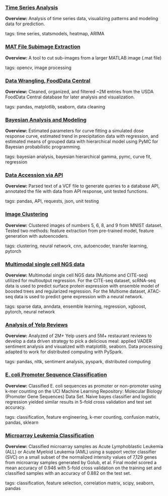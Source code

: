 
### [Time Series Analysis](https://github.com/assayer5/time-series-analysis)

**Overview:** Analysis of time series data, visualizing patterns and modeling data for prediction.

tags: time series, statsmodels, heatmap, ARIMA

### [MAT File Subimage Extraction](https://github.com/assayer5/get-mat-subimages)

**Overview:** A tool to cut sub-images from a larger MATLAB image (.mat file)

tags: opencv, image processing

### [Data Wrangling, FoodData Central](https://github.com/assayer5/fooddata-central)

**Overview:** Cleaned, organized, and filtered ~2M entries from the USDA FoodData Central database for later analysis and visualization.

tags: pandas, matplotlib, seaborn, data cleaning

### [Bayesian Analysis and Modeling](https://github.com/assayer5/bayesian-curvefit-reg)

**Overview:** Estimated parameters for curve fitting a simulated dose response curve, estimated trend in precipitation data with regression, and estimated means of grouped data with hierarchical model using PyMC for Bayesian probabilistic programming. 

tags: bayesian analysis, bayesian hierarchical gamma, pymc, curve fit, regression


### [Data Accession via API](https://github.com/assayer5/VCF-annotation)

**Overview:** Parsed text of a VCF file to generate queries to a database API, annotated the file with data from API response, unit tested functions.

tags: pandas, API, requests, json, unit testing


### [Image Clustering](https://github.com/assayer5/pytorch-image-clustering)

**Overview:** Clustered images of numbers 5, 6, 8, and 9 from MNIST dataset. Tested two methods: feature extraction from pre-trained model, feature generation with autoencoders.

tags: clustering, neural network, cnn, autoencoder, transfer learning, pytorch


### [Multimodal single cell NGS data](https://github.com/assayer5/multimodal-single-cell)

**Overview:** Multimodal single cell NGS data (Multiome and CITE-seq) utilized for multioutput regression. For the CITE-seq dataset, scRNA-seq data is used to predict surface protein expression with ensemble model of boosted trees and regularized regression. For the Multiome dataset, ATAC-seq data is used to predict gene expression with a neural network.

tags: sparse data, anndata, ensemble learning, regression, xgboost, pytorch, neural network


### [Analysis of Yelp Reviews](https://github.com/assayer5/yelp-restaurant-reviews)

**Overview:** Analyzed of 2M+ Yelp users and 5M+ restaurant reviews to develop a data driven strategy to pick a delicious meal: applied VADER sentiment analysis and visualized with matplotlib, seaborn. Data processing adapted to work for distributed computing with PySpark.

tags: pandas, nltk, sentiment analysis, pyspark, distributed computing


### [E. coli Promoter Sequence Classification](https://github.com/assayer5/ecolipromoter)

**Overview:** Classified E. coli sequences as promoter or non-promoter using k-mer counting on the UCI Machine Learning Repository: Molecular Biology (Promoter Gene Sequences) Data Set.
Naive bayes classifier and logistic regression yielded similar results in 5-fold cross validation and test set accuracy.

tags: classification, feature engineering, k-mer counting, confusion matrix, pandas, sklearn


### [Microarray Leukemia Classification](https://github.com/assayer5/microarray-leukemia-classif)

**Overview:** Classified microarray samples as Acute Lymphoblastic Leukemia (ALL) or Acute Myeloid Leukemia (AML) using a support vector classifier (SVC) on a small subset of the normalized intensity values of 7,129 genes from microarray samples generated by Golub, et al.
Final model scored a mean accuracy of 0.946 with 5-fold cross validation on the training set and classified samples with an accuracy of 0.882 on the test set.

tags: classification, feature selection, correlation matrix, scipy, seaborn, pandas
